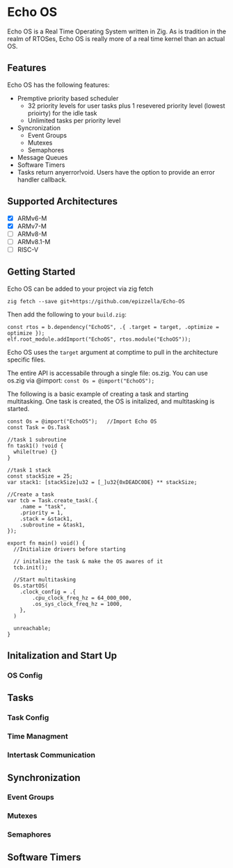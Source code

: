 # Echo OS

Echo OS is a Real Time Operating System written in Zig.  As is tradition in the realm of RTOSes, Echo OS is really more of a real time kernel than an actual OS.

## Features

Echo OS has the following features:

- Premptive priority based scheduler
  - 32 priority levels for user tasks plus 1 resevered priority level (lowest prioirty) for the idle task
  - Unlimited tasks per priority level
- Syncronization
  - Event Groups
  - Mutexes
  - Semaphores
- Message Queues
- Software Timers
- Tasks return anyerror!void.  Users have the option to provide an error handler callback.

## Supported Architectures

- [X] ARMv6-M
- [X] ARMv7-M
- [ ] ARMv8-M
- [ ] ARMv8.1-M
- [ ] RISC-V

## Getting Started

Echo OS can be added to your project via zig fetch

```zig fetch --save git+https://github.com/epizzella/Echo-OS```

Then add the following to your ```build.zig```:

```
const rtos = b.dependency("EchoOS", .{ .target = target, .optimize = optimize });
elf.root_module.addImport("EchoOS", rtos.module("EchoOS"));
```

Echo OS uses the ```target``` argument at comptime to pull in the architecture specific files.

The entire API is accessabile through a single file:  os.zig.  You can use os.zig via @import: ```const Os = @import("EchoOS");```

The following is a basic example of creating a task and starting multitasking.  One task is created, the
OS is initalized, and multitasking is started.
```
const Os = @import("EchoOS");   //Import Echo OS 
const Task = Os.Task

//task 1 subroutine
fn task1() !void {          
  while(true) {}
}

//task 1 stack
const stackSize = 25;
var stack1: [stackSize]u32 = [_]u32{0xDEADC0DE} ** stackSize;   

//Create a task
var tcb = Task.create_task(.{
    .name = "task",
    .priority = 1,
    .stack = &stack1,
    .subroutine = &task1,
});

export fn main() void() {
  //Initialize drivers before starting

  // initalize the task & make the OS awares of it
  tcb.init();      

  //Start multitasking
  Os.startOS(        
    .clock_config = .{
        .cpu_clock_freq_hz = 64_000_000,
        .os_sys_clock_freq_hz = 1000,
    },
  )
  
  unreachable;
}
```

## Initalization and Start Up
### OS Config

## Tasks
### Task Config
### Time Managment
### Intertask Communication

## Synchronization
### Event Groups
### Mutexes
### Semaphores

## Software Timers
